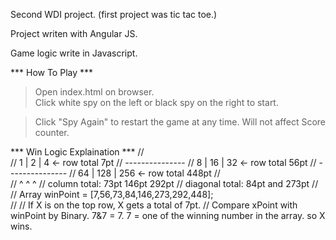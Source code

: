 Second WDI project. (first project was tic tac toe.)

Project writen with Angular JS.

Game logic write in Javascript.

*** How To Play ***
> Open index.html on browser. <br>
> Click white spy on the left or black spy on the right to start.

> Click "Spy Again" to restart the game at any time. Will not affect Score counter.

*** Win Logic Explaination ***
//	
//		 			 1 |   2 |  4    	<- row total 7pt
//					---------------
//		 			 8 |  16 | 32		<- row total 56pt
//					---------------
// 					64 | 128 | 256		<- row total 448pt
//		
//		 			^     ^     ^
// column total: 	73pt 146pt 292pt
// diagonal total: 	84pt and 273pt 
//
// Array winPoint = [7,56,73,84,146,273,292,448];	
//
// If X is on the top row, X gets a total of 7pt.
// Compare xPoint with winPoint by Binary. 7&7 = 7. 7 = one of the winning number in the array. so X wins.
